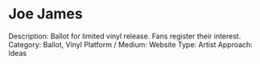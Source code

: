 # Joe James

Description: Ballot for limited vinyl release. Fans register their interest. 
Category: Ballot, Vinyl
Platform / Medium: Website
Type: Artist
Approach: Ideas